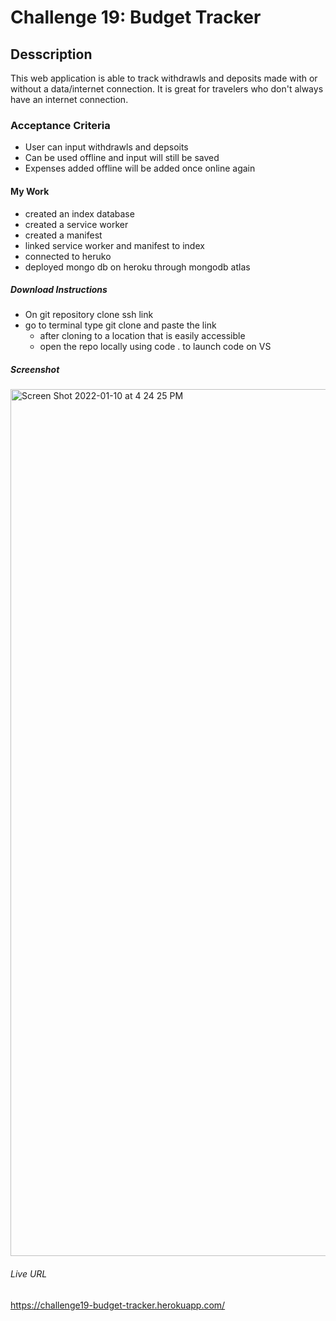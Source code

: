 # Challenge 19: Budget Tracker
## Desscription
This web application is able to track withdrawls and deposits made with or without a data/internet connection. It is great for travelers who don't always have an internet connection.

### Acceptance Criteria
* User can input withdrawls and depsoits
* Can be used offline and input will still be saved
* Expenses added offline will be added once online again

#### My Work
* created an index database
* created a service worker 
* created a manifest
* linked service worker and manifest to index
* connected to heruko 
* deployed mongo db on heroku through mongodb atlas

##### Download Instructions
- On git repository clone ssh link
- go to terminal type git clone and paste the link
    - after cloning to a location that is easily accessible 
    - open the repo locally using code . to launch code on VS

##### Screenshot
<img width="1387" alt="Screen Shot 2022-01-10 at 4 24 25 PM" src="https://user-images.githubusercontent.com/87836575/149264634-6f57739e-0b72-4b55-85dc-60dadf896e97.png">

###### Live URL
https://challenge19-budget-tracker.herokuapp.com/

